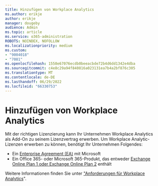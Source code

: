 ```yaml
---
title: Hinzufügen von Workplace Analytics
ms.author: erikje
author: erikje
manager: dougeby
audience: Admin
ms.topic: article
ms.service: o365-administration
ROBOTS: NOINDEX, NOFOLLOW
ms.localizationpriority: medium
ms.custom:
- "9004018"
- "7081"
ms.openlocfilehash: 1558e67076ecdb0beeacbde72b4d6dd1342e4dba
ms.sourcegitcommit: c4e8c29a94f840816a023131ea7b4a2bf876c305
ms.translationtype: MT
ms.contentlocale: de-DE
ms.lasthandoff: 06/29/2022
ms.locfileid: "66330753"
---
```

# <a name="add-workplace-analytics"></a>Hinzufügen von Workplace Analytics

Mit der richtigen Lizenzierung kann Ihr Unternehmen Workplace Analytics als Add-On zu seinem Lizenzvertrag erwerben. Um Workplace Analytic-Lizenzen erwerben zu können, benötigt Ihr Unternehmen Folgendes: 

- Ein [Enterprise Agreement (EA)](https://docs.microsoft.com/workplace-analytics/setup/environment-requirements#enterprise-agreements) mit Microsoft
- Ein Office 365- oder Microsoft 365-Produkt, das entweder [Exchange Online Plan 1 oder Exchange Online Plan 2](https://docs.microsoft.com/workplace-analytics/setup/environment-requirements#exchange-online-plans) enthält

Weitere Informationen finden Sie unter ["Anforderungen für Workplace Analytics](https://docs.microsoft.com/workplace-analytics/setup/environment-requirements)". 
